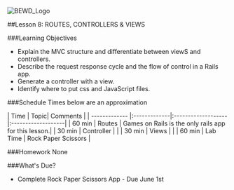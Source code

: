 ![BEWD_Logo](../assets/BEWD_Logo.png)


##Lesson 8: ROUTES, CONTROLLERS & VIEWS


###Learning Objectives


*	Explain the MVC structure and differentiate between viewS and controllers.
*	Describe the request response cycle and the flow of control in a Rails app.
*	Generate a controller with a view.
*	Identify where to put css and JavaScript files.



###Schedule
Times below are an approximation

| Time        | Topic| Comments |
| ------------- |:-------------|:-------------------|:-------------------|
| 60 min | Routes | Games on Rails is the only rails app for this lesson.|
| 30 min | Controller | |
| 30 min | Views | |
| 60 min | Lab Time | Rock Paper Scissors |


###Homework
None


###What's Due?

*	Complete Rock Paper Scissors App -  Due June 1st
